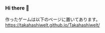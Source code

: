 ### Hi there 👋
作ったゲームは以下のページに置いてあります。
https://takahashiwelt.github.io/Takahashiwelt/
<!--
**Takahashiwelt/Takahashiwelt** is a ✨ _special_ ✨ repository because its `README.md` (this file) appears on your GitHub profile.

Here are some ideas to get you started:

- 🔭 I’m currently working on ...
- 🌱 I’m currently learning ...
- 👯 I’m looking to collaborate on ...
- 🤔 I’m looking for help with ...
- 💬 Ask me about ...
- 📫 How to reach me: ...
- 😄 Pronouns: ...
- ⚡ Fun fact: ...
-->
